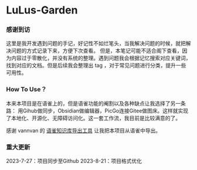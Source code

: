 # LuLus-Garden
### 感谢到访

这里是我开发遇到问题的手记，好记性不如烂笔头，当我解决问题的时候，就把解决问题的方式记录下来，方便下次查看。
但是，本笔记可能不适合阁下查看，因为内容过于零散化，并没有系统的整理。遇到问题我会根据记忆搜索对应关键词，找到对应的文档。但是后续我会整理出 tag ，对于常见问题进行分类，提升一些可用性。

### How To Use？

本来本项目是在语雀上的，但是语雀功能的阉割以及各种缺点让我选择了另一条路：
用Gihub做同步，Obsidian做编辑器，PicGo连接Gitee做图床。这样就实现了本地化、开源化、无障碍访问化。这一套工作流，我目前是比较满意的了。

感谢 vannvan 的 [语雀知识库导出工具](https://github.com/vannvan/yuque-tools) 让我把本项目从语雀中导出。
 
### 重大更新

2023-7-27：项目同步至Github
2023-8-21：项目格式优化




